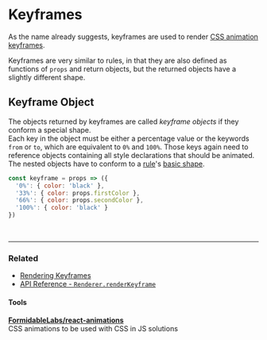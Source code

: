 # Keyframes

As the name already suggests, keyframes are used to render [CSS animation keyframes](https://developer.mozilla.org/en-US/docs/Web/CSS/CSS_Animations/Using_CSS_animations).

Keyframes are very similar to rules, in that they are also defined as functions of `props` and return objects, but the returned objects have a slightly different shape.

## Keyframe Object
The objects returned by keyframes are called *keyframe objects* if they conform a special shape.<br>Each key in the object must be either a percentage value or the keywords `from` or `to`, which are equivalent to `0%` and `100%`. Those keys again need to reference objects containing all style declarations that should be animated. The nested objects have to conform to a [rule](Rules.md)'s [basic shape](Rules.md#basicshape).

```javascript
const keyframe = props => ({
  '0%': { color: 'black' },
  '33%': { color: props.firstColor },
  '66%': { color: props.secondColor },
  '100%': { color: 'black' }
})
```
<br>

---

### Related
* [Rendering Keyframes](Renderer.md#renderkeyframe)
* [API Reference - `Renderer.renderKeyframe` ](../api/fela/Renderer.md#renderkeyframekeyframe-props)

#### Tools
**[FormidableLabs/react-animations](https://github.com/FormidableLabs/react-animations)**<br>
CSS animations to be used with CSS in JS solutions<br>
